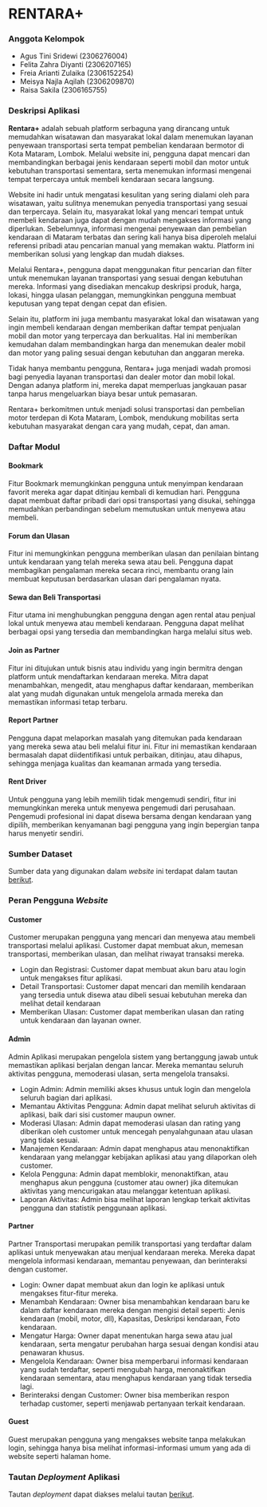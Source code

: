 # RENTARA+

### Anggota Kelompok
* Agus Tini Sridewi (2306276004)
* Felita Zahra Diyanti (2306207165)
* Freia Arianti Zulaika (2306152254)
* Meisya Najla Aqilah (2306209870)
* Raisa Sakila (2306165755)

### Deskripsi Aplikasi
**Rentara+** adalah sebuah platform serbaguna yang dirancang untuk memudahkan wisatawan dan masyarakat lokal dalam menemukan layanan penyewaan transportasi serta tempat pembelian kendaraan bermotor di Kota Mataram, Lombok. Melalui website ini, pengguna dapat mencari dan membandingkan berbagai jenis kendaraan seperti mobil dan motor untuk kebutuhan transportasi sementara, serta menemukan informasi mengenai tempat terpercaya untuk membeli kendaraan secara langsung.

Website ini hadir untuk mengatasi kesulitan yang sering dialami oleh para wisatawan, yaitu sulitnya menemukan penyedia transportasi yang sesuai dan terpercaya. Selain itu, masyarakat lokal yang mencari tempat untuk membeli kendaraan juga dapat dengan mudah mengakses informasi yang diperlukan. Sebelumnya, informasi mengenai penyewaan dan pembelian kendaraan di Mataram terbatas dan sering kali hanya bisa diperoleh melalui referensi pribadi atau pencarian manual yang memakan waktu. Platform ini memberikan solusi yang lengkap dan mudah diakses.

Melalui Rentara+, pengguna dapat menggunakan fitur pencarian dan filter untuk menemukan layanan transportasi yang sesuai dengan kebutuhan mereka. Informasi yang disediakan mencakup deskripsi produk, harga, lokasi, hingga ulasan pelanggan, memungkinkan pengguna membuat keputusan yang tepat dengan cepat dan efisien. 

Selain itu, platform ini juga membantu masyarakat lokal dan wisatawan yang ingin membeli kendaraan dengan memberikan daftar tempat penjualan mobil dan motor yang terpercaya dan berkualitas. Hal ini memberikan kemudahan dalam membandingkan harga dan menemukan dealer mobil dan motor yang paling sesuai dengan kebutuhan dan anggaran mereka.

Tidak hanya membantu pengguna, Rentara+ juga menjadi wadah promosi bagi penyedia layanan transportasi dan dealer motor dan mobil lokal. Dengan adanya platform ini, mereka dapat memperluas jangkauan pasar tanpa harus mengeluarkan biaya besar untuk pemasaran. 

Rentara+ berkomitmen untuk menjadi solusi transportasi dan pembelian motor terdepan di Kota Mataram, Lombok, mendukung mobilitas serta kebutuhan masyarakat dengan cara yang mudah, cepat, dan aman.

### Daftar Modul
#### **Bookmark**
Fitur Bookmark memungkinkan pengguna untuk menyimpan kendaraan favorit mereka agar dapat ditinjau kembali di kemudian hari. Pengguna dapat membuat daftar pribadi dari opsi transportasi yang disukai, sehingga memudahkan perbandingan sebelum memutuskan untuk menyewa atau membeli.

#### **Forum dan Ulasan**
Fitur ini memungkinkan pengguna memberikan ulasan dan penilaian bintang untuk kendaraan yang telah mereka sewa atau beli. Pengguna dapat membagikan pengalaman mereka secara rinci, membantu orang lain membuat keputusan berdasarkan ulasan dari pengalaman nyata.

#### **Sewa dan Beli Transportasi**
Fitur utama ini menghubungkan pengguna dengan agen rental atau penjual lokal untuk menyewa atau membeli kendaraan. Pengguna dapat melihat berbagai opsi yang tersedia dan membandingkan harga melalui situs web.

#### **Join as Partner**
Fitur ini ditujukan untuk bisnis atau individu yang ingin bermitra dengan platform untuk mendaftarkan kendaraan mereka. Mitra dapat menambahkan, mengedit, atau menghapus daftar kendaraan, memberikan alat yang mudah digunakan untuk mengelola armada mereka dan memastikan informasi tetap terbaru.

#### **Report Partner**
Pengguna dapat melaporkan masalah yang ditemukan pada kendaraan yang mereka sewa atau beli melalui fitur ini. Fitur ini memastikan kendaraan bermasalah dapat diidentifikasi untuk perbaikan, ditinjau, atau dihapus, sehingga menjaga kualitas dan keamanan armada yang tersedia.

#### **Rent Driver**
Untuk pengguna yang lebih memilih tidak mengemudi sendiri, fitur ini memungkinkan mereka untuk menyewa pengemudi dari perusahaan. Pengemudi profesional ini dapat disewa bersama dengan kendaraan yang dipilih, memberikan kenyamanan bagi pengguna yang ingin bepergian tanpa harus menyetir sendiri.

### Sumber Dataset
Sumber data yang digunakan dalam _website_ ini terdapat dalam tautan [berikut](https://docs.google.com/spreadsheets/d/16bZYicafOyKznhahy7AWIWY8FKnsA0aFhsBVZYScPbE/edit?usp=drivesdk).

### Peran Pengguna _Website_
#### **Customer**
Customer merupakan pengguna yang mencari dan menyewa atau membeli transportasi melalui aplikasi. Customer dapat membuat akun, memesan transportasi, memberikan ulasan, dan melihat riwayat transaksi mereka.
* Login dan Registrasi: Customer dapat membuat akun baru atau login untuk mengakses fitur aplikasi.
* Detail Transportasi: Customer dapat mencari dan memilih kendaraan yang tersedia untuk disewa atau dibeli sesuai kebutuhan mereka dan melihat detail kendaraan
* Memberikan Ulasan: Customer dapat memberikan ulasan dan rating untuk kendaraan dan layanan owner.

#### **Admin**
Admin Aplikasi merupakan pengelola sistem yang bertanggung jawab untuk memastikan aplikasi berjalan dengan lancar. Mereka memantau seluruh aktivitas pengguna, memoderasi ulasan, serta mengelola transaksi.
* Login Admin: Admin memiliki akses khusus untuk login dan mengelola seluruh bagian dari aplikasi.
* Memantau Aktivitas Pengguna: Admin dapat melihat seluruh aktivitas di aplikasi, baik dari sisi customer maupun owner.
* Moderasi Ulasan: Admin dapat memoderasi ulasan dan rating yang diberikan oleh customer untuk mencegah penyalahgunaan atau ulasan yang tidak sesuai.
* Manajemen Kendaraan: Admin dapat menghapus atau menonaktifkan kendaraan yang melanggar kebijakan aplikasi atau yang dilaporkan oleh customer.
* Kelola Pengguna: Admin dapat memblokir, menonaktifkan, atau menghapus akun pengguna (customer atau owner) jika ditemukan aktivitas yang mencurigakan atau melanggar ketentuan aplikasi.
* Laporan Aktivitas: Admin bisa melihat laporan lengkap terkait aktivitas pengguna dan statistik penggunaan aplikasi.

#### **Partner**
Partner Transportasi merupakan pemilik transportasi yang terdaftar dalam aplikasi untuk menyewakan atau menjual kendaraan mereka. Mereka dapat mengelola informasi kendaraan, memantau penyewaan, dan berinteraksi dengan customer.
* Login: Owner dapat membuat akun dan login ke aplikasi untuk mengakses fitur-fitur mereka.
* Menambah Kendaraan: Owner bisa menambahkan kendaraan baru ke dalam daftar kendaraan mereka dengan mengisi detail seperti: Jenis kendaraan (mobil, motor, dll), Kapasitas, Deskripsi kendaraan, Foto kendaraan.
* Mengatur Harga: Owner dapat menentukan harga sewa atau jual kendaraan, serta mengatur perubahan harga sesuai dengan kondisi atau penawaran khusus.
* Mengelola Kendaraan: Owner bisa memperbarui informasi kendaraan yang sudah terdaftar, seperti mengubah harga, menonaktifkan kendaraan sementara, atau menghapus kendaraan yang tidak tersedia lagi.
* Berinteraksi dengan Customer: Owner bisa memberikan respon terhadap customer, seperti menjawab pertanyaan terkait kendaraan.

#### **Guest**
Guest merupakan pengguna yang mengakses website tanpa melakukan login, sehingga hanya bisa melihat informasi-informasi umum yang ada di website seperti halaman home.

### Tautan _Deployment_ Aplikasi
Tautan _deployment_ dapat diakses melalui tautan [berikut](http://raisa-sakila-rentaraproject.pbp.cs.ui.ac.id/).
